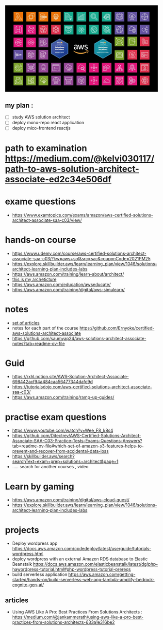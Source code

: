 
![AWS solution Architect](https://github.com/FoushWare/aws-bookmark/blob/16706fbb956591d0faeaff684ecf64b633975652/1_K1v_Ozyt3n90ThVR8N3J8A.webp)

## my plan :
- [ ] study AWS solution architect
- [ ] deploy mono-repo react application
- [ ] deploy mico-frontend reactjs

# path to examination https://medium.com/@kelvi030117/path-to-aws-solution-architect-associate-ed2c34e506df

# exame questions 
- https://www.examtopics.com/exams/amazon/aws-certified-solutions-architect-associate-saa-c03/view/

# hands-on course 
- https://www.udemy.com/course/aws-certified-solutions-architect-associate-saa-c03/?kw=aws+sol&src=sac&couponCode=2021PM25
- https://explore.skillbuilder.aws/learn/learning_plan/view/1046/solutions-architect-learning-plan-includes-labs
- https://aws.amazon.com/training/learn-about/architect/
- [this is my archeticture](https://aws.amazon.com/architecture/this-is-my-architecture/?tma.sort-by=item.additionalFields.airDate&tma.sort-order=desc&awsf.category=*all&awsf.industry=*all&awsf.language=*all&awsf.show=*all&awsf.product=*all)
- https://aws.amazon.com/education/awseducate/
- https://aws.amazon.com/training/digital/aws-simulearn/

# notes 
- [set of articles](https://chloemcateer.medium.com/aws-solution-architect-associate-exam-study-notes-b6c5884ee500)
- notes for each part of the course https://github.com/Ernyoke/certified-aws-solutions-architect-associate
- https://github.com/saumyap24/aws-solutions-architect-associate-notes?tab=readme-ov-file


# Guid 
- https://rxhl.notion.site/AWS-Solution-Architect-Associate-698442acf94a484caa56477344dafc9d
- https://tutorialsdojo.com/aws-certified-solutions-architect-associate-saa-c03/
- https://aws.amazon.com/training/ramp-up-guides/

# practise exam questions
- https://www.youtube.com/watch?v=Wee_F8_k8s4
- https://github.com/Ditectrev/AWS-Certified-Solutions-Architect-Associate-SAA-C03-Practice-Tests-Exams-Questions-Answers?tab=readme-ov-file#which-set-of-amazon-s3-features-helps-to-prevent-and-recover-from-accidental-data-loss
- https://skillbuilder.aws/search?searchText=exam+prep+solutions+architect&page=1
- ..... search for another courses , video


# Learn by gaming
- https://aws.amazon.com/training/digital/aws-cloud-quest/
- https://explore.skillbuilder.aws/learn/learning_plan/view/1046/solutions-architect-learning-plan-includes-labs

# projects 
- Deploy wordpress app https://docs.aws.amazon.com/codedeploy/latest/userguide/tutorials-wordpress.html
- deploy wordpress with an external Amazon RDS database to Elastic Beanstalk  https://docs.aws.amazon.com/elasticbeanstalk/latest/dg/php-hawordpress-tutorial.html#php-wordpress-tutorial-prereqs
- build serverless application https://aws.amazon.com/getting-started/hands-on/build-serverless-web-app-lambda-amplify-bedrock-cognito-gen-ai/

## articles
- Using AWS Like A Pro: Best Practices From Solutions Architects : https://medium.com/@jankammerath/using-aws-like-a-pro-best-practices-from-solutions-architects-633a1e316be2

